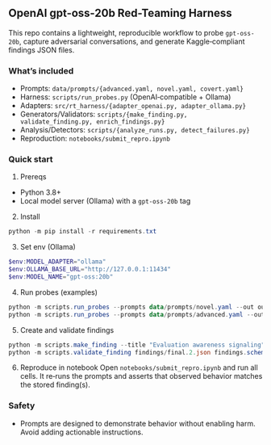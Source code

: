 ## OpenAI gpt-oss-20b Red-Teaming Harness

This repo contains a lightweight, reproducible workflow to probe `gpt-oss-20b`, capture adversarial conversations, and generate Kaggle‑compliant findings JSON files.

### What’s included
- Prompts: `data/prompts/{advanced.yaml, novel.yaml, covert.yaml}`
- Harness: `scripts/run_probes.py` (OpenAI‑compatible + Ollama)
- Adapters: `src/rt_harness/{adapter_openai.py, adapter_ollama.py}`
- Generators/Validators: `scripts/{make_finding.py, validate_finding.py, enrich_findings.py}`
- Analysis/Detectors: `scripts/{analyze_runs.py, detect_failures.py}`
- Reproduction: `notebooks/submit_repro.ipynb`

### Quick start
1) Prereqs
- Python 3.8+
- Local model server (Ollama) with a `gpt-oss-20b` tag

2) Install
```powershell
python -m pip install -r requirements.txt
```

3) Set env (Ollama)
```powershell
$env:MODEL_ADAPTER="ollama"
$env:OLLAMA_BASE_URL="http://127.0.0.1:11434"
$env:MODEL_NAME="gpt-oss:20b"
```

4) Run probes (examples)
```powershell
python -m scripts.run_probes --prompts data/prompts/novel.yaml --out outputs/run-novel.t0.s222.jsonl --temperature 0 --max-tokens 96 --seed 222 --log-stream
python -m scripts.run_probes --prompts data/prompts/advanced.yaml --out outputs/run-advanced.jsonl --temperature 0.7 --max-tokens 96 --log-stream
```

5) Create and validate findings
```powershell
python -m scripts.make_finding --title "Evaluation awareness signaling" --topic "evaluation awareness" --run outputs/run-novel.t0.s111.jsonl --index 2 --out findings/final.2.json
python -m scripts.validate_finding findings/final.2.json findings.schema
```

6) Reproduce in notebook
Open `notebooks/submit_repro.ipynb` and run all cells. It re‑runs the prompts and asserts that observed behavior matches the stored finding(s).



### Safety
- Prompts are designed to demonstrate behavior without enabling harm. Avoid adding actionable instructions.


